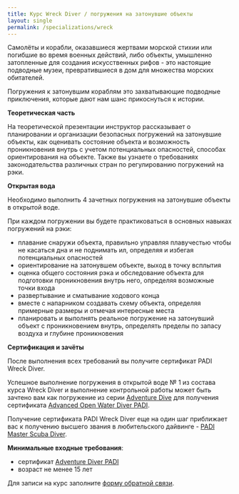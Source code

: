 ```yaml
---
title: Курс Wreck Diver / погружения на затонувшие объекты
layout: single
permalink: /specializations/wreck
---
```


Самолёты и корабли, оказавшиеся жертвами морской стихии или погибшие во время военных действий, либо объекты, умышленно затопленные для создания искусственных рифов - это настоящие подводные музеи, превратившиеся в дом для множества морских обитателей.

Погружения к затонувшим кораблям это захватывающие подводные приключения, которые дают нам шанс прикоснуться к истории.

**Теоретическая часть**

На теоретической презентации инструктор рассказывает о планировании и организации безопасных погружений на затонувшие объекты, как оценивать состояние объекта и возможность проникновения внутрь с учетом потенциальных опасностей, способах ориентирования на объекте. Также вы узнаете о требованиях законодательства различных стран по регулированию погружений на рэки.

**Открытая вода**

Необходимо выполнить 4 зачетных погружения на затонувшие объекты в открытой воде. 

При каждом погружении вы будете практиковаться в основных навыках погружений на рэки:
* плавание снаружи объекта, правильно управляя плавучестью чтобы не касаться дна и не поднимать ил, определяя и избегая потенциальных опасностей
* ориентирование на затонувшем объекте, выход в точку всплытия 
* оценка общего состояния рэка и обследование объекта для подготовки проникновения внутрь него, определяя возможные точки входа
* развертывание и сматывание ходового конца 
* вместе с напарником создавать схему объекта, определяя примерные размеры и отмечая интересные места
* планировать и выполнять реальное погружение на затонувший объект с проникновением внутрь, определять пределы по запасу воздуха и глубине проникновения

**Сертификация и зачёты**

После выполнения всех требований вы получите сертификат PADI Wreck Diver.

Успешное выполнение погружения в открытой воде № 1 из состава курса Wreck Diver и выполнение контрольной работы может быть зачтено вам как погружение из серии [Adventure Dive](/adventure-dive) для получения сертификата [Advanced Open Water Diver PADI](/aowd).

Получение сертификата PADI Wreck Diver еще на один шаг приближает вас к получению высшего звания в любительского дайвинге - [PADI Master Scuba Diver](/master-scuba).

**Минимальные входные требования**:
* сертификат [Adventure Diver PADI](/adventure-dive)
* возраст не менее 15 лет

Для записи на курс заполните [форму обратной связи](/feedback).